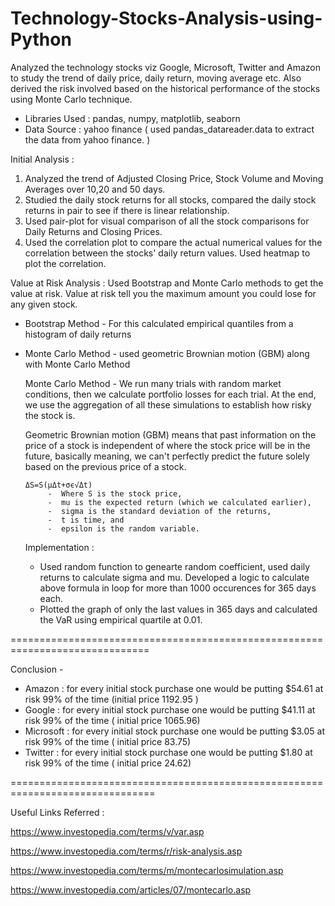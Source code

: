 # Technology-Stocks-Analysis-using-Python

Analyzed the technology stocks viz Google, Microsoft, Twitter and Amazon to study the trend of daily price, daily return, moving average etc. Also derived the risk involved based on the historical performance of the stocks using Monte Carlo technique.

-	Libraries Used : pandas, numpy, matplotlib, seaborn
-	Data Source    : yahoo finance ( used pandas_datareader.data to extract the data from yahoo finance. )

Initial Analysis :
1. Analyzed the trend of Adjusted Closing Price, Stock Volume and Moving Averages over 10,20 and 50 days.
2. Studied the daily stock returns for all stocks, compared the daily stock returns in pair to see if there is linear relationship.
3. Used pair-plot for visual comparison of all the stock comparisons for Daily Returns and Closing Prices.
4. Used the correlation plot to compare the actual numerical values for the correlation between the stocks' daily return values. Used heatmap to plot the correlation.

Value at Risk Analysis :
Used Bootstrap and Monte Carlo methods to get the value at risk.
Value at risk tell you the maximum amount you could lose for any given stock.
 -	Bootstrap Method - For this calculated empirical quantiles from a histogram of daily returns
 -	Monte Carlo Method - used geometric Brownian motion (GBM) along with Monte Carlo Method

	Monte Carlo Method - We run many trials with random market conditions, then we calculate portfolio losses for each trial. At the end, we use the aggregation of all these simulations to establish how risky the stock is.

	Geometric Brownian motion (GBM) means that past information on the price of a stock is independent of where the stock price will be in the future, basically meaning, we can't perfectly predict the future solely based on the previous price of a stock.
	
		ΔS=S(μΔt+σϵ√Δt)
			 -	Where S is the stock price, 
			 -	mu is the expected return (which we calculated earlier),
			 -	sigma is the standard deviation of the returns, 
			 -	t is time, and 
			 -	epsilon is the random variable.
			 
			 

	Implementation : 
	-	Used random function to genearte random coefficient, used daily returns to calculate sigma and mu. Developed a logic to calculate above formula in loop for more than 1000 occurences for 365 days each. 
	-	Plotted the graph of only the last values in 365 days and calculated the VaR using empirical quartile at 0.01.
		
			 
==============================================================================

Conclusion - 
-	Amazon : for every initial stock purchase one would be putting $54.61 at risk 99% of the time (initial price 1192.95 )
-	Google : for every initial stock purchase one would be putting $41.11 at risk 99% of the time ( initial price 1065.96)
-	Microsoft :  for every initial stock purchase one would be putting $3.05 at risk 99% of the time ( initial price 83.75)
-	Twitter : for every initial stock purchase one would be putting $1.80 at risk 99% of the time ( initial price 24.62)

===============================================================================


Useful Links Referred :

 https://www.investopedia.com/terms/v/var.asp
 
 https://www.investopedia.com/terms/r/risk-analysis.asp
 
 https://www.investopedia.com/terms/m/montecarlosimulation.asp
 
 https://www.investopedia.com/articles/07/montecarlo.asp




	




